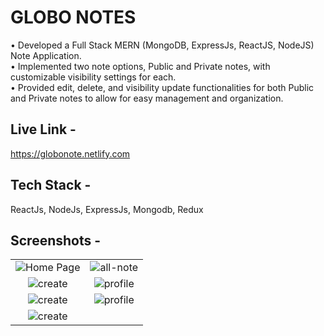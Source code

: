 # GLOBO NOTES

• Developed a Full Stack MERN (MongoDB, ExpressJs, ReactJS, NodeJS) Note Application. <br/>
• Implemented two note options, Public and Private notes, with customizable visibility settings for each. <br/>
• Provided edit, delete, and visibility update functionalities for both Public and Private notes to allow for easy
management and organization.

## Live Link - 
https://globonote.netlify.com

## Tech Stack - 

ReactJs, NodeJs, ExpressJs, Mongodb, Redux


## Screenshots -

<!-- ![Home](https://github.com/Kalpeshwani222/GLOBO-NOTES/assets/87923470/a672d753-c178-48ff-ad82-4ed2ae785f8f)
![all notes](https://github.com/Kalpeshwani222/GLOBO-NOTES/assets/87923470/dcc5b677-cd51-4b2d-968f-4e6dffe4f153)
![create](https://github.com/Kalpeshwani222/GLOBO-NOTES/assets/87923470/89a496c2-b634-4837-874d-4d2b7cf6e9d1)
![profile](https://github.com/Kalpeshwani222/GLOBO-NOTES/assets/87923470/88fd1150-e584-498e-9c80-ba25b8ad244c)
![Home](https://github.com/Kalpeshwani222/GLOBO-NOTES/assets/87923470/8bea632d-743d-43f9-acb3-d98bf70954a2)
![all notes](https://github.com/Kalpeshwani222/GLOBO-NOTES/assets/87923470/85062193-085e-460b-ab50-92a182763498)
![drawer](https://github.com/Kalpeshwani222/GLOBO-NOTES/assets/87923470/54526978-905b-4bae-aa72-6a61181edbd6) -->


<table>
  <tr>
    <td align="center"><img src="https://github.com/Kalpeshwani222/GLOBO-NOTES/assets/87923470/a672d753-c178-48ff-ad82-4ed2ae785f8f" alt="Home Page"></td>
    <td align="center"><img src="https://github.com/Kalpeshwani222/GLOBO-NOTES/assets/87923470/dcc5b677-cd51-4b2d-968f-4e6dffe4f153" alt="all-note" ></td>
  </tr>
  
  <tr>
    <td align="center"><img src="https://github.com/Kalpeshwani222/GLOBO-NOTES/assets/87923470/89a496c2-b634-4837-874d-4d2b7cf6e9d1" alt="create"></td>
    <td align="center"><img src="https://github.com/Kalpeshwani222/GLOBO-NOTES/assets/87923470/88fd1150-e584-498e-9c80-ba25b8ad244c" alt="profile" ></td>
  </tr>

   <tr>
    <td align="center"><img src="https://github.com/Kalpeshwani222/GLOBO-NOTES/assets/87923470/8bea632d-743d-43f9-acb3-d98bf70954a2" alt="create"></td>
    <td align="center"><img src="https://github.com/Kalpeshwani222/GLOBO-NOTES/assets/87923470/85062193-085e-460b-ab50-92a182763498" alt="profile" ></td>
  </tr>
<tr>
  <td align="center"><img src="https://github.com/Kalpeshwani222/GLOBO-NOTES/assets/87923470/54526978-905b-4bae-aa72-6a61181edbd6" alt="create"></td>
  </tr>
    

</table>
